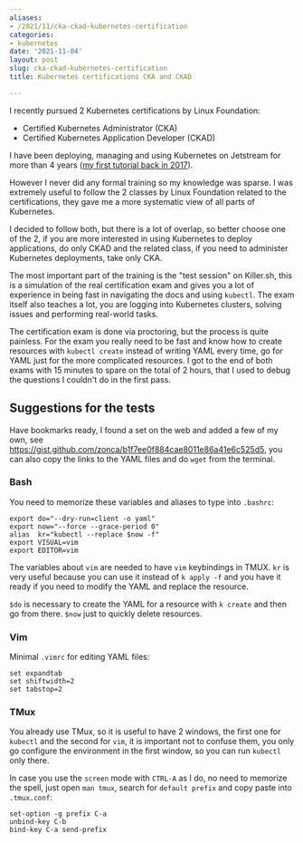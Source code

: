 ```yaml
---
aliases:
- /2021/11/cka-ckad-kubernetes-certification
categories:
- kubernetes
date: '2021-11-04'
layout: post
slug: cka-ckad-kubernetes-certification
title: Kubernetes certifications CKA and CKAD

---
```


I recently pursued 2 Kubernetes certifications by Linux Foundation:

* Certified Kubernetes Administrator (CKA)
* Certified Kubernetes Application Developer (CKAD)

I have been deploying, managing and using Kubernetes on Jetstream for more than 4 years
([my first tutorial back in 2017](https://zonca.dev/2017/12/scalable-jupyterhub-kubernetes-jetstream.html)).

However I never did any formal training so my knowledge was sparse.
I was extremely useful to follow the 2 classes by Linux Foundation related to the certifications, they gave
me a more systematic view of all parts of Kubernetes.

I decided to follow both, but there is a lot of overlap, so better choose one of the 2,
if you are more interested in using Kubernetes to deploy applications, do only CKAD and the related class,
if you need to administer Kubernetes deployments, take only CKA.

The most important part of the training is the "test session" on Killer.sh, this is a simulation of the real
certification exam and gives you a lot of experience in being fast in navigating the docs and using `kubectl`.
The exam itself also teaches a lot, you are logging into Kubernetes clusters, solving issues and performing real-world tasks.

The certification exam is done via proctoring, but the process is quite painless.
For the exam you really need to be fast and know how to create resources with `kubectl create` instead of writing
YAML every time, go for YAML just for the more complicated resources. I got to the end of both exams with 15 minutes to spare on the total of 2 hours, that I used to debug the questions I couldn't do in the first pass.

## Suggestions for the tests

Have bookmarks ready, I found a set on the web and added a few of my own, see <https://gist.github.com/zonca/b1f7ee0f884cae8011e86a41e6c525d5>, you can also copy the links to the YAML files and do `wget` from the terminal.

### Bash

You need to memorize these variables and aliases to type into `.bashrc`:

```
export do="--dry-run=client -o yaml"
export now="--force --grace-period 0"
alias  kr="kubectl --replace $now -f"
export VISUAL=vim
export EDITOR=vim
```

The variables about `vim` are needed to have `vim` keybindings in TMUX.
`kr` is very useful because you can use it instead of `k apply -f` and you have it ready if you need to modify the YAML and replace the resource.

`$do` is necessary to create the YAML for a resource with `k create` and then go from there.
`$now` just to quickly delete resources.

### Vim

Minimal `.vimrc` for editing YAML files:

    set expandtab
    set shiftwidth=2
    set tabstop=2

### TMux

You already use TMux, so it is useful to have 2 windows, the first one for `kubectl` and the second for `vim`, it is important not to confuse them, you only go configure the environment in the first window, so you can run `kubectl` only there.

In case you use the `screen` mode with `CTRL-A` as I do, no need to memorize the spell, just open `man tmux`, search for `default prefix` and copy paste into `.tmux.conf`:

    set-option -g prefix C-a
    unbind-key C-b
    bind-key C-a send-prefix
